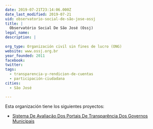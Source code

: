 ```yaml
---
date: 2019-07-21T23:14:06.000Z
date_last_modified: 2019-07-21
uid: observatorio-social-de-são-jose-ossj
title: |
  Observatório Social De São José (Ossj)
legal_name: 
description: |
  
org_type: Organización civil sin fines de lucro (ONG)
website: www.ossj.org.br
year_founded: 2011
facebook: 
twitter: 
tags:
  - transparencia-y-rendicion-de-cuentas
  - participación-ciudadana
cities: 
  - São José

---
```


Esta organización tiene los siguientes proyectos:

- [Sistema De Avaliação Dos Portais De Transparência Dos Governos Municipais](/proyectos/sistema-de-avaliacão-dos-portais-de-transparencia-dos-governos-municipais)
